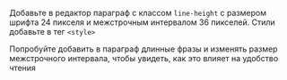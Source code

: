Добавьте в редактор параграф с классом `line-height` с размером шрифта 24 пикселя и межстрочным интервалом 36 пикселей. Стили добавьте в тег `<style>`

Попробуйте добавить в параграф длинные фразы и изменять размер межстрочного интервала, чтобы увидеть, как это влияет на удобство чтения
